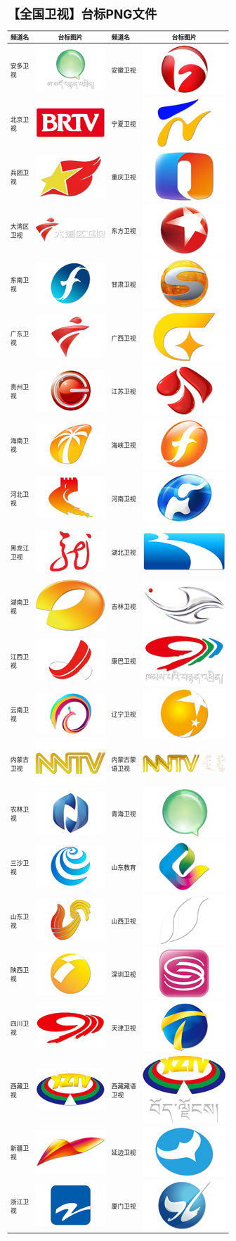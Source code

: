 # 【全国卫视】台标PNG文件
|频道名|台标图片|频道名|台标图片|
|:---|:---:|:---|:---:|
|安多卫视|<img src="https://raw.githubusercontent.com/love599/TVLOGO/main/logo/卫视/安多卫视.png">|安徽卫视|<img src="https://raw.githubusercontent.com/love599/TVLOGO/main/logo/卫视/安徽卫视.png">|
|北京卫视|<img src="https://raw.githubusercontent.com/love599/TVLOGO/main/logo/卫视/北京卫视.png">|宁夏卫视|<img src="https://raw.githubusercontent.com/love599/TVLOGO/main/logo/卫视/宁夏卫视.png">|
|兵团卫视|<img src="https://raw.githubusercontent.com/love599/TVLOGO/main/logo/卫视/兵团卫视.png">|重庆卫视|<img src="https://raw.githubusercontent.com/love599/TVLOGO/main/logo/卫视/重庆卫视.png">|
|大湾区卫视|<img src="https://raw.githubusercontent.com/love599/TVLOGO/main/logo/卫视/大湾区卫视.png">|东方卫视|<img src="https://raw.githubusercontent.com/love599/TVLOGO/main/logo/卫视/东方卫视.png">|
|东南卫视|<img src="https://raw.githubusercontent.com/love599/TVLOGO/main/logo/卫视/东南卫视.png">|甘肃卫视|<img src="https://raw.githubusercontent.com/love599/TVLOGO/main/logo/卫视/甘肃卫视.png">|
|广东卫视|<img src="https://raw.githubusercontent.com/love599/TVLOGO/main/logo/卫视/广东卫视.png">|广西卫视|<img src="https://raw.githubusercontent.com/love599/TVLOGO/main/logo/卫视/广西卫视.png">|
|贵州卫视|<img src="https://raw.githubusercontent.com/love599/TVLOGO/main/logo/卫视/贵州卫视.png">|江苏卫视|<img src="https://raw.githubusercontent.com/love599/TVLOGO/main/logo/卫视/江苏卫视.png">|
|海南卫视|<img src="https://raw.githubusercontent.com/love599/TVLOGO/main/logo/卫视/海南卫视.png">|海峡卫视|<img src="https://raw.githubusercontent.com/love599/TVLOGO/main/logo/卫视/海峡卫视.png">|
|河北卫视|<img src="https://raw.githubusercontent.com/love599/TVLOGO/main/logo/卫视/河北卫视.png">|河南卫视|<img src="https://raw.githubusercontent.com/love599/TVLOGO/main/logo/卫视/河南卫视.png">|
|黑龙江卫视|<img src="https://raw.githubusercontent.com/love599/TVLOGO/main/logo/卫视/黑龙江卫视.png">|湖北卫视|<img src="https://raw.githubusercontent.com/love599/TVLOGO/main/logo/卫视/湖北卫视.png">|
|湖南卫视|<img src="https://raw.githubusercontent.com/love599/TVLOGO/main/logo/卫视/湖南卫视.png">|吉林卫视|<img src="https://raw.githubusercontent.com/love599/TVLOGO/main/logo/卫视/吉林卫视.png">|
|江西卫视|<img src="https://raw.githubusercontent.com/love599/TVLOGO/main/logo/卫视/江西卫视.png">|康巴卫视|<img src="https://raw.githubusercontent.com/love599/TVLOGO/main/logo/卫视/康巴卫视.png">|
|云南卫视|<img src="https://raw.githubusercontent.com/love599/TVLOGO/main/logo/卫视/云南卫视.png">|辽宁卫视|<img src="https://raw.githubusercontent.com/love599/TVLOGO/main/logo/卫视/辽宁卫视.png">|
|内蒙古卫视|<img src="https://raw.githubusercontent.com/love599/TVLOGO/main/logo/卫视/内蒙古卫视.png">|内蒙古蒙语卫视|<img src="https://raw.githubusercontent.com/love599/TVLOGO/main/logo/卫视/内蒙古蒙语卫视.png">|
|农林卫视|<img src="https://raw.githubusercontent.com/love599/TVLOGO/main/logo/卫视/农林卫视.png">|青海卫视|<img src="https://raw.githubusercontent.com/love599/TVLOGO/main/logo/卫视/青海卫视.png">|
|三沙卫视|<img src="https://raw.githubusercontent.com/love599/TVLOGO/main/logo/卫视/三沙卫视.png">|山东教育|<img src="https://raw.githubusercontent.com/love599/TVLOGO/main/logo/卫视/山东教育.png">|
|山东卫视|<img src="https://raw.githubusercontent.com/love599/TVLOGO/main/logo/卫视/山东卫视.png">|山西卫视|<img src="https://raw.githubusercontent.com/love599/TVLOGO/main/logo/卫视/山西卫视.png">|
|陕西卫视|<img src="https://raw.githubusercontent.com/love599/TVLOGO/main/logo/卫视/陕西卫视.png">|深圳卫视|<img src="https://raw.githubusercontent.com/love599/TVLOGO/main/logo/卫视/深圳卫视.png">|
|四川卫视|<img src="https://raw.githubusercontent.com/love599/TVLOGO/main/logo/卫视/四川卫视.png">|天津卫视|<img src="https://raw.githubusercontent.com/love599/TVLOGO/main/logo/卫视/天津卫视.png">|
|西藏卫视|<img src="https://raw.githubusercontent.com/love599/TVLOGO/main/logo/卫视/西藏卫视.png">|西藏藏语卫视|<img src="https://raw.githubusercontent.com/love599/TVLOGO/main/logo/卫视/西藏藏语卫视.png">|
|新疆卫视|<img src="https://raw.githubusercontent.com/love599/TVLOGO/main/logo/卫视/新疆卫视.png">|延边卫视|<img src="https://raw.githubusercontent.com/love599/TVLOGO/main/logo/卫视/延边卫视.png">|
|浙江卫视|<img src="https://raw.githubusercontent.com/love599/TVLOGO/main/logo/卫视/浙江卫视.png">|厦门卫视|<img src="https://raw.githubusercontent.com/love599/TVLOGO/main/logo/卫视/厦门卫视.png">|
